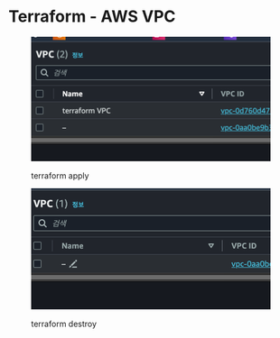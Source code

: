 # Terraform - AWS VPC

<figure><img src="../../.gitbook/assets/image (50).png" alt=""><figcaption><p>terraform apply</p></figcaption></figure>

<figure><img src="../../.gitbook/assets/image (51).png" alt=""><figcaption><p>terraform destroy</p></figcaption></figure>
